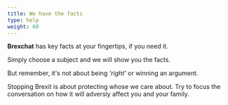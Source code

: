 ```yaml
---
title: We have the facts
type: help
weight: 60
---
```


**Brexchat** has key facts at your fingertips, if you need it.

Simply choose a subject and we will show you the facts.

But remember, it's not about being *'right'* or winning an argument.

Stopping Brexit is about protecting whose we care about. Try to focus the conversation on how it will adversly affect you and your family.
